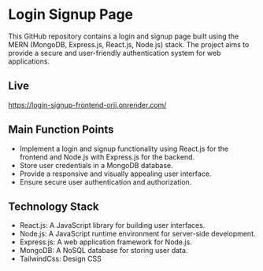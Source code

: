 
# Login Signup Page

This GitHub repository contains a login and signup page built using the MERN (MongoDB, Express.js, React.js, Node.js) stack. The project aims to provide a secure and user-friendly authentication system for web applications.

## Live 
 https://login-signup-frontend-orjj.onrender.com/

## Main Function Points
* Implement a login and signup functionality using React.js for the frontend and Node.js with Express.js for the backend.
* Store user credentials in a MongoDB database.
* Provide a responsive and visually appealing user interface.
* Ensure secure user authentication and authorization.
## Technology Stack
* React.js: A JavaScript library for building user interfaces.
* Node.js: A JavaScript runtime environment for server-side development.
* Express.js: A web application framework for Node.js.
* MongoDB: A NoSQL database for storing user data.
* TailwindCss: Design CSS 
